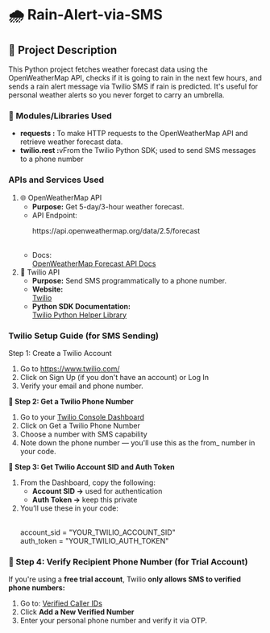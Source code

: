# 🌧️ Rain-Alert-via-SMS
<h2>📌 Project Description</h2>
<p>This Python project fetches weather forecast data using the OpenWeatherMap API, checks if it is going to rain in the next few hours, and sends a rain alert message via Twilio SMS if rain is predicted. It's useful for personal weather alerts so you never forget to carry an umbrella.</p>
<h3>🧱 Modules/Libraries Used</h3>
<ul>
  <li><strong>requests :</strong>	To make HTTP requests to the OpenWeatherMap API and retrieve weather forecast data.</li>
  <li><strong>twilio.rest :</strong>vFrom the Twilio Python SDK; used to send SMS messages to a phone number</li>
</ul>
<h3>APIs and Services Used</h3>
<ol>
  <li>🌐 OpenWeatherMap API
    <ul>
      <li><strong>Purpose:</strong> Get 5-day/3-hour weather forecast.</li>
      <li>API Endpoint:<br>
        <p>https://api.openweathermap.org/data/2.5/forecast</p>
      </li><br>
      <li>Docs:<br>
        <a href="https://openweathermap.org/forecast5" target="_blank">OpenWeatherMap Forecast API Docs</a>
      </li>
    </ul>
  </li>
  <li>📲 Twilio API
    <ul>
      <li><strong>Purpose:</strong> Send SMS programmatically to a phone number.</li>
      <li><strong>Website:</strong><br>
        <a href="https://www.twilio.com/" target="_blank">Twilio</a>
      </li>
      <li><strong>Python SDK Documentation:</strong><br>
        <a href="https://www.twilio.com/docs/libraries/python" target="_blank">Twilio Python Helper Library</a>
      </li>
    </ul>
  </li>
</ol>
<h3>Twilio Setup Guide (for SMS Sending)</h3>
<p><strong></strong>Step 1: Create a Twilio Account</strong></p>
<ol>
  <li>Go to <a href="https://www.twilio.com/" target="_blank">https://www.twilio.com/</a></li>
  <li>Click on Sign Up (if you don't have an account) or Log In</li>
  <li>Verify your email and phone number.</li>
</ol>
<p><strong>📱 Step 2: Get a Twilio Phone Number</strong></strong></p>
<ol>
  <li>Go to your <a href="https://console.twilio.com/" target="_blank">Twilio Console Dashboard</a></li>
  <li>Click on Get a Twilio Phone Number</li>
  <li>Choose a number with SMS capability</li>
  <li>Note down the phone number — you'll use this as the from_ number in your code.</li>
</ol>
<p><strong>🔐 Step 3: Get Twilio Account SID and Auth Token</strong></p>
<ol>
  <li>From the Dashboard, copy the following:
    <ul>
      <li><strong>Account SID →</strong> used for authentication</li>
      <li><strong>Auth Token →</strong> keep this private</li>
    </ul>
  </li>
  <li>You’ll use these in your code:</li><br>
  <p>account_sid = "YOUR_TWILIO_ACCOUNT_SID"<br>
    auth_token = "YOUR_TWILIO_AUTH_TOKEN"</p>
</ol>
<h3>💬 Step 4: Verify Recipient Phone Number (for Trial Account)</h3>
<p>If you're using a <strong>free trial account</strong>, Twilio <strong>only allows SMS to verified phone numbers:</strong></p>
<ol>
   <li>Go to: <a href="https://console.twilio.com/us1/verified-caller-ids/phone-numbers" target="_blank">Verified Caller IDs</a>
   <li>Click <strong>Add a New Verified Number</strong></li>
   <li>Enter your personal phone number and verify it via OTP.</li>
</ol>












